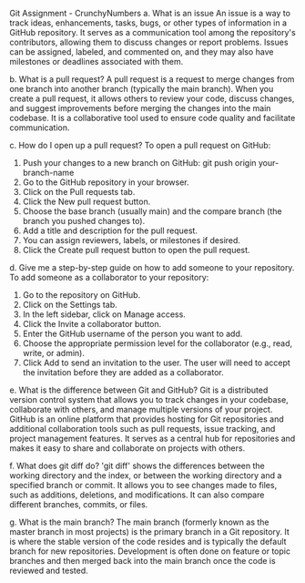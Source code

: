 Git Assignment - CrunchyNumbers
a. What is an issue
An issue is a way to track ideas, enhancements, tasks, bugs, or other types of information in a GitHub repository. It serves as a communication tool among the repository's contributors, allowing them to discuss changes or report problems. Issues can be assigned, labeled, and commented on, and they may also have milestones or deadlines associated with them.


b. What is a pull request?
A pull request is a request to merge changes from one branch into another branch (typically the main branch). When you create a pull request, it allows others to review your code, discuss changes, and suggest improvements before merging the changes into the main codebase. It is a collaborative tool used to ensure code quality and facilitate communication.


c. How do I open up a pull request?
To open a pull request on GitHub:
1. Push your changes to a new branch on GitHub:
     git push origin your-branch-name
2. Go to the GitHub repository in your browser.
3. Click on the Pull requests tab.
4. Click the New pull request button.
5. Choose the base branch (usually main) and the compare branch (the branch you pushed changes to).
6. Add a title and description for the pull request.
7. You can assign reviewers, labels, or milestones if desired.
8. Click the Create pull request button to open the pull request.


d. Give me a step-by-step guide on how to add someone to your repository.
To add someone as a collaborator to your repository:
1. Go to the repository on GitHub.
2. Click on the Settings tab.
3. In the left sidebar, click on Manage access.
4. Click the Invite a collaborator button.
5. Enter the GitHub username of the person you want to add.
6. Choose the appropriate permission level for the collaborator (e.g., read, write, or admin).
7. Click Add to send an invitation to the user.
The user will need to accept the invitation before they are added as a collaborator.


e. What is the difference between Git and GitHub?
Git is a distributed version control system that allows you to track changes in your codebase, collaborate with others, and manage multiple versions of your project.
GitHub is an online platform that provides hosting for Git repositories and additional collaboration tools such as pull requests, issue tracking, and project management features. It serves as a central hub for repositories and makes it easy to share and collaborate on projects with others.


f. What does git diff do?
'git diff' shows the differences between the working directory and the index, or between the working directory and a specified branch or commit. It allows you to see changes made to files, such as additions, deletions, and modifications. It can also compare different branches, commits, or files.


g. What is the main branch?
The main branch (formerly known as the master branch in most projects) is the primary branch in a Git repository. It is where the stable version of the code resides and is typically the default branch for new repositories. Development is often done on feature or topic branches and then merged back into the main branch once the code is reviewed and tested.
